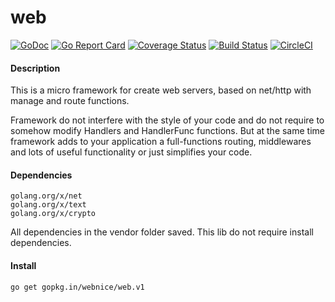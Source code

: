 # web

[![GoDoc](https://godoc.org/gopkg.in/webnice/web.v1?status.png)](http://godoc.org/gopkg.in/webnice/web.v1)
[![Go Report Card](https://goreportcard.com/badge/github.com/webnice/web)](https://goreportcard.com/report/github.com/webnice/web)
[![Coverage Status](https://coveralls.io/repos/github/webnice/web/badge.svg?branch=v1)](https://coveralls.io/github/webnice/web?branch=v1)
[![Build Status](https://travis-ci.org/webnice/web.svg?branch=v1)](https://travis-ci.org/webnice/web)
[![CircleCI](https://circleci.com/gh/webnice/web/tree/v1.svg?style=svg)](https://circleci.com/gh/webnice/web/tree/v1)

#### Description
This is a micro framework for create web servers, based on net/http with manage and route functions.

Framework do not interfere with the style of your code and do not require to somehow modify Handlers and HandlerFunc functions.
But at the same time framework adds to your application a full-functions routing, middlewares and lots of useful functionality or just simplifies your code.


#### Dependencies

	golang.org/x/net
	golang.org/x/text
	golang.org/x/crypto

All dependencies in the vendor folder saved. This lib do not require install dependencies.


#### Install
```bash
go get gopkg.in/webnice/web.v1
```
